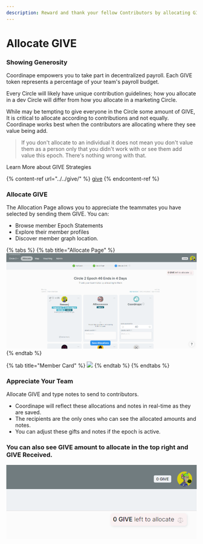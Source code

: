 ```yaml
---
description: Reward and thank your fellow Contributors by allocating GIVE
---
```


# Allocate GIVE

### Showing Generosity

Coordinape empowers you to take part in decentralized payroll. Each GIVE token represents a percentage of your team's payroll budget.

Every Circle will likely have unique contribution guidelines; how you allocate in a dev Circle will differ from how you allocate in a marketing Circle.

While may be tempting to give everyone in the Circle some amount of GIVE, It is critical to allocate according to contributions and not equally. Coordinape works best when the contributors are allocating where they see value being add.

> If you don't allocate to an individual it does not mean you don't value them as a person only that you didn't work with or see them add value this epoch. There's nothing wrong with that.

Learn More about GIVE Strategies

{% content-ref url="../../give/" %}
[give](../../give/)
{% endcontent-ref %}

### Allocate GIVE

The Allocation Page allows you to appreciate the teammates you have selected by sending them GIVE. You can:

* Browse member Epoch Statements
* Explore their member profiles
* Discover member graph location.

{% tabs %}
{% tab title="Allocate Page" %}
![](<../../../.gitbook/assets/image (2) (1).png>)
{% endtab %}

{% tab title="Member Card" %}
![](../../../images/How\_to\_Coordinape15.jpg)
{% endtab %}
{% endtabs %}

### Appreciate Your Team

Allocate GIVE and type notes to send to contributors.

* Coordinape will reflect these allocations and notes in real-time as they are saved.
* The recipients are the only ones who can see the allocated amounts and notes.
* You can adjust these gifts and notes if the epoch is active.

### You can also see GIVE amount to allocate in the top right and GIVE Received.

![](<../../../.gitbook/assets/image (16).png>)
